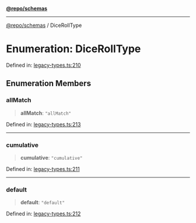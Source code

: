 [**@repo/schemas**](../README.md)

---

[@repo/schemas](../README.md) / DiceRollType

# Enumeration: DiceRollType

Defined in: [legacy-types.ts:210](https://github.com/alexqguo/drinking-board-game-v3/blob/c6c8efecde293dcd45795192eba80a63357ff3d6/packages/schemas/src/legacy-types.ts#L210)

## Enumeration Members

### allMatch

> **allMatch**: `"allMatch"`

Defined in: [legacy-types.ts:213](https://github.com/alexqguo/drinking-board-game-v3/blob/c6c8efecde293dcd45795192eba80a63357ff3d6/packages/schemas/src/legacy-types.ts#L213)

---

### cumulative

> **cumulative**: `"cumulative"`

Defined in: [legacy-types.ts:211](https://github.com/alexqguo/drinking-board-game-v3/blob/c6c8efecde293dcd45795192eba80a63357ff3d6/packages/schemas/src/legacy-types.ts#L211)

---

### default

> **default**: `"default"`

Defined in: [legacy-types.ts:212](https://github.com/alexqguo/drinking-board-game-v3/blob/c6c8efecde293dcd45795192eba80a63357ff3d6/packages/schemas/src/legacy-types.ts#L212)
